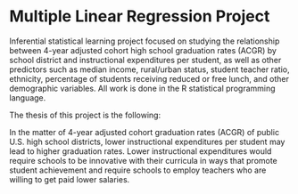 # Multiple Linear Regression Project
Inferential statistical learning project focused on studying the relationship between 4-year adjusted cohort high school graduation rates (ACGR) by school district and instructional expenditures per student, as well as other predictors such as median income, rural/urban status, student teacher ratio, ethnicity, percentage of students receiving reduced or free lunch, and other demographic variables. All work is done in the R statistical programming language.

The thesis of this project is the following:

In the matter of 4-year adjusted cohort graduation rates (ACGR) of public U.S. high school districts, lower instructional expenditures per student may lead to higher graduation rates. Lower instructional expenditures would require schools to be innovative with their curricula in ways that promote student achievement and require schools to employ teachers who are willing to get paid lower salaries.
